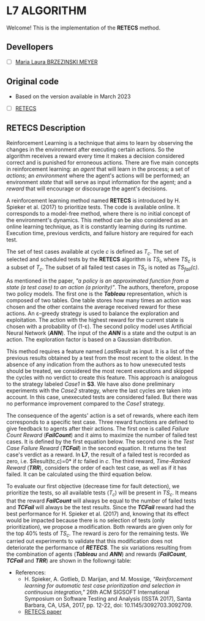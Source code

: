 # L7 ALGORITHM

Welcome! This is the implementation of the **RETECS** method.

## Devellopers

- [ ] [Maria Laura BRZEZINSKI MEYER](https://github.com/laurabrzmeyer)

## Original code

- Based on the version available in March 2023
- [ ] [RETECS](https://bitbucket.org/HelgeS/retecs/src/master/)

## RETECS Description

Reinforcement Learning is a technique that aims to learn by observing the changes in the environment after executing certain actions. 
So the algorithm receives a reward every time it makes a decision considered correct and is punished for erroneous actions. 
There are five main concepts in reinforcement learning: an *agent* that will learn in the process; a set of *actions*; an *environment* where the agent's actions will be performed; an environment *state* that will serve as input information for the agent; and a *reward* that will encourage or discourage the agent's decisions.

A reinforcement learning method named **RETECS** is introduced by H. Spieker et al. (2017) to prioritize tests. 
The code is available online. It corresponds to a model-free method, where there is no initial concept of the environment's dynamics. 
This method can be also considered as an online learning technique, as it is constantly learning during its runtime. 
Execution time, previous verdicts, and failure history are required for each test.

The set of test cases available at cycle *c* is defined as *T<sub>c</sub>*. The set of selected and scheduled tests by the **RETECS** algorithm is *TS<sub>i</sub>*, where *TS<sub>c</sub>* is a subset of *T<sub>c</sub>*. 
The subset of all failed test cases in *TS<sub>c</sub>* is noted as *TS<sub>fail</sub>(c)*. 

As mentioned in the paper, *"a policy is an approximated function from a state (a test case) to an action (a priority)"*. The authors, therefore, propose two policy models. 
The first one is the ***Tableau*** representation, which is composed of two tables. One table stores how many times an action was chosen and the other contains the average received reward for these actions. 
An ε-greedy strategy is used to balance the exploration and exploitation. The action with the highest reward for the current state is chosen with a probability of (1-ε). 
The second policy model uses Artificial Neural Network (***ANN***). The input of the ***ANN*** is a state and the output is an action. The exploration factor is based on a Gaussian distribution.

This method requires a feature named *LastResult* as input. It is a list of the previous results obtained by a test from the most recent to the oldest. 
In the absence of any indication from the authors as to how unexecuted tests should be treated, we considered the most recent executions and skipped the cycles with no verdict to create this feature. 
This approach is analogous to the strategy labeled *Case1* in **S3**. We have also done preliminary experiments with the *Case2* strategy, where the last cycles are taken into account. 
In this case, unexecuted tests are considered failed. But there was no performance improvement compared to the *Case1* strategy.

The consequence of the agents' action is a set of rewards, where each item corresponds to a specific test case. Three reward functions are defined to give feedback to agents after their actions. 
The first one is called *Failure Count Reward* (***FailCount***) and it aims to maximize the number of failed test cases. It is defined by the first equation below. 
The second one is the *Test Case Failure Reward* (***TCFail***) in the second equation. It returns the test case's verdict as a reward. 
In **L7**, the result of a failed test is recorded as zero, i.e. $Result(tc,c)=0* if *tc* failed in *c*. 
The third reward, *Time-Ranked Reward* (***TRR***), considers the order of each test case, as well as if it has failed. It can be calculated using the third equation below.

> 

To evaluate our first objective (decrease time for fault detection), we prioritize the tests, so all available tests (*T<sub>c</sub>*) will be present in *TS<sub>c</sub>*. 
It means that the reward ***FailCount*** will always be equal to the number of failed tests and ***TCFail*** will always be the test results. 
Since the ***TCFail*** reward had the best performance for H. Spieker et al. (2017) and, knowing that its effect would be impacted because there is no selection of tests (only prioritization), we propose a modification. 
Both rewards are given only for the top 40\% tests of *TS<sub>c</sub>*. The reward is zero for the remaining tests. We carried out experiments to validate that this modification does not deteriorate the performance of ***RETECS***. 
The six variations resulting from the combination of agents (***Tableau*** and ***ANN***) and rewards (***FailCount***, ***TCFail*** and ***TRR***) are shown in the followngi table:

> 

- References:
    * H. Spieker, A. Gotlieb, D. Marijan, and M. Mossige, *"Reinforcement learning for automatic test case prioritization and selection in continuous integration,"* 26th ACM SIGSOFT International Symposium on Software Testing and Analysis (ISSTA 2017), Santa Barbara, CA, USA, 2017, pp. 12-22, doi: 10.1145/3092703.3092709.
    * [RETECS paper](https://dl.acm.org/doi/10.1145/3092703.3092709)
